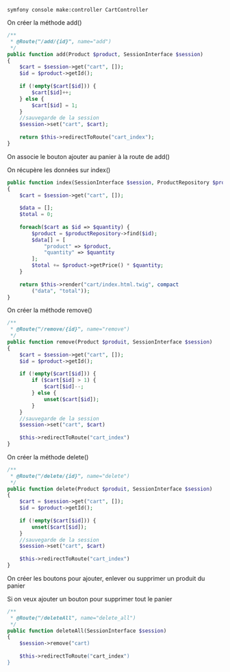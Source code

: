 ````
symfony console make:controller CartController
````
On créer la méthode add()
````php
/**
 * @Route("/add/{id}", name="add")
 */
public function add(Product $product, SessionInterface $session)
{
    $cart = $session->get("cart", []);
    $id = $product->getId();
    
    if (!empty($cart[$id])) {
        $cart[$id]++;
    } else {
        $cart[$id] = 1;
    }
    //sauvegarde de la session
    $session->set("cart", $cart);
        
    return $this->redirectToRoute("cart_index");
}
````
On associe le bouton ajouter au panier à la route de add()

On récupère les données sur index()
````php
public function index(SessionInterface $session, ProductRepository $productRepository)
{
    $cart = $session->get("cart", []);
    
    $data = [];
    $total = 0;
    
    foreach($cart as $id => $quantity) {
        $product = $productRepository->find($id);
        $data[] = [
            "product" => $product,
            "quantity" => $quantity
        ];
        $total += $product->getPrice() * $quantity;
    }
    
    return $this->render("cart/index.html.twig", compact
        ("data", "total"));
}
````
On créer la méthode remove()
````php
/**
 * @Route("/remove/{id}", name="remove")
 */
public function remove(Product $produit, SessionInterface $session)
{
    $cart = $session->get("cart", []);
    $id = $product->getId();
    
    if (!empty($cart[$id])) {
        if ($cart[$id] > 1) {
            $cart[$id]--;
        } else {
            unset($cart[$id]);
        }
    }
    //sauvegarde de la session
    $session->set("cart", $cart)
        
    $this->redirectToRoute("cart_index")
}
````

On créer la méthode delete()
````php
/**
 * @Route("/delete/{id}", name="delete")
 */
public function delete(Product $produit, SessionInterface $session)
{
    $cart = $session->get("cart", []);
    $id = $product->getId();
    
    if (!empty($cart[$id])) {
        unset($cart[$id]);
    }
    //sauvegarde de la session
    $session->set("cart", $cart)
        
    $this->redirectToRoute("cart_index")
}
````

On créer les boutons pour ajouter, enlever ou supprimer un produit du panier

Si on veux ajouter un bouton pour supprimer tout le panier
````php
/**
 * @Route("/deleteAll", name="delete_all")
 */
public function deleteAll(SessionInterface $session)
{
    $session->remove("cart)
        
    $this->redirectToRoute("cart_index")
}
````
